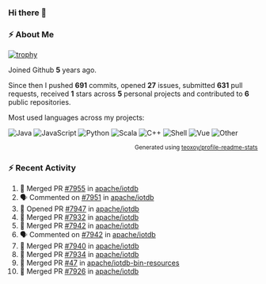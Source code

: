 ### Hi there 👋

### :zap: About Me

[![trophy](https://github-profile-trophy.vercel.app/?username=HTHou&theme=onedark)](https://github.com/ryo-ma/github-profile-trophy)
   
Joined Github **5** years ago.

Since then I pushed **691** commits, opened **27** issues, submitted **631** pull requests, received **1** stars across **5** personal projects and contributed to **6** public repositories.

Most used languages across my projects:

![Java](https://img.shields.io/static/v1?style=flat-square&label=%E2%A0%80&color=555&labelColor=%23b07219&message=Java%EF%B8%B194.4%25)
![JavaScript](https://img.shields.io/static/v1?style=flat-square&label=%E2%A0%80&color=555&labelColor=%23f1e05a&message=JavaScript%EF%B8%B11.4%25)
![Python](https://img.shields.io/static/v1?style=flat-square&label=%E2%A0%80&color=555&labelColor=%233572A5&message=Python%EF%B8%B10.7%25)
![Scala](https://img.shields.io/static/v1?style=flat-square&label=%E2%A0%80&color=555&labelColor=%23c22d40&message=Scala%EF%B8%B10.6%25)
![C++](https://img.shields.io/static/v1?style=flat-square&label=%E2%A0%80&color=555&labelColor=%23f34b7d&message=C%2B%2B%EF%B8%B10.6%25)
![Shell](https://img.shields.io/static/v1?style=flat-square&label=%E2%A0%80&color=555&labelColor=%2389e051&message=Shell%EF%B8%B10.4%25)
![Vue](https://img.shields.io/static/v1?style=flat-square&label=%E2%A0%80&color=555&labelColor=%2341b883&message=Vue%EF%B8%B10.3%25)
![Other](https://img.shields.io/static/v1?style=flat-square&label=%E2%A0%80&color=555&labelColor=%23ededed&message=Other%EF%B8%B11.2%25)

<p align="right"><sub>Generated using <a href="https://github.com/marketplace/actions/profile-readme-stats">teoxoy/profile-readme-stats</a></sub></p>


<!--![](https://github.com/HTHou/HTHou/blob/output/github-contribution-grid-snake.svg)-->

<!--![Haonan Hou's github stats](https://github-readme-stats.vercel.app/api?username=HTHou&count_private=true&show_icons=true&theme=onedark)-->

<!--![Haonan Hou's wakatime stats](https://github-readme-stats.vercel.app/api/wakatime?username=HTHou&layout=compact&theme=onedark)-->

<!--![Top Langs](https://github-readme-stats.vercel.app/api/top-langs/?username=HTHou&theme=onedark&layout=compact)-->

### :zap: Recent Activity
<!--START_SECTION:activity-->
1. 🎉 Merged PR [#7955](https://github.com/apache/iotdb/pull/7955) in [apache/iotdb](https://github.com/apache/iotdb)
2. 🗣 Commented on [#7951](https://github.com/apache/iotdb/issues/7951) in [apache/iotdb](https://github.com/apache/iotdb)
3. 💪 Opened PR [#7947](https://github.com/apache/iotdb/pull/7947) in [apache/iotdb](https://github.com/apache/iotdb)
4. 🎉 Merged PR [#7932](https://github.com/apache/iotdb/pull/7932) in [apache/iotdb](https://github.com/apache/iotdb)
5. 🎉 Merged PR [#7942](https://github.com/apache/iotdb/pull/7942) in [apache/iotdb](https://github.com/apache/iotdb)
6. 🗣 Commented on [#7942](https://github.com/apache/iotdb/issues/7942) in [apache/iotdb](https://github.com/apache/iotdb)
7. 🎉 Merged PR [#7940](https://github.com/apache/iotdb/pull/7940) in [apache/iotdb](https://github.com/apache/iotdb)
8. 🎉 Merged PR [#7934](https://github.com/apache/iotdb/pull/7934) in [apache/iotdb](https://github.com/apache/iotdb)
9. 🎉 Merged PR [#47](https://github.com/apache/iotdb-bin-resources/pull/47) in [apache/iotdb-bin-resources](https://github.com/apache/iotdb-bin-resources)
10. 🎉 Merged PR [#7926](https://github.com/apache/iotdb/pull/7926) in [apache/iotdb](https://github.com/apache/iotdb)
<!--END_SECTION:activity-->

<!--
**HTHou/HTHou** is a ✨ _special_ ✨ repository because its `README.md` (this file) appears on your GitHub profile.

Here are some ideas to get you started:

- 🔭 I’m currently working on ...
- 🌱 I’m currently learning ...
- 👯 I’m looking to collaborate on ...
- 🤔 I’m looking for help with ...
- 💬 Ask me about ...
- 📫 How to reach me: ...
- 😄 Pronouns: ...
- ⚡ Fun fact: ...
-->
